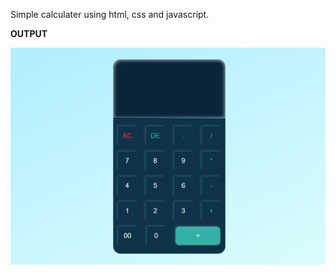 Simple calculater using html, css and javascript.

**OUTPUT**

<img src="OUTPUT/Screenshot 2024-10-06 200223.png" alt="OUTPUT PREVIEW">
